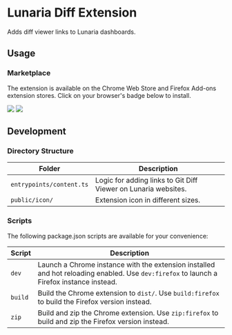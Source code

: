 # Lunaria Diff Extension

Adds diff viewer links to Lunaria dashboards. 

## Usage

### Marketplace

The extension is available on the Chrome Web Store and Firefox Add-ons extension stores. Click on your browser's badge below to install.

<p>
  <a href="https://chromewebstore.google.com/detail/mjhcefacnhijilklkippladhcgdjbiho"><img src="https://img.shields.io/badge/Chrome_Web_Store-b7bdf8?style=for-the-badge&logo=GoogleChrome&logoColor=24273a"></a>
  <a href="https://addons.mozilla.org/en-US/firefox/addon/lunaria-diff-viewer/"><img src="https://img.shields.io/badge/Firefox_Add--ons-f5a97f?style=for-the-badge&logo=Firefox-Browser&logoColor=24273a"></a>
</p>

## Development

### Directory Structure

| Folder | Description |
|---|---|
| `entrypoints/content.ts` | Logic for adding links to Git Diff Viewer on Lunaria websites. |
| `public/icon/` | Extension icon in different sizes. |

### Scripts

The following package.json scripts are available for your convenience:

| Script | Description |
|---|---|
| `dev` | Launch a Chrome instance with the extension installed and hot reloading enabled. Use `dev:firefox` to launch a Firefox instance instead. |
| `build` | Build the Chrome extension to `dist/`. Use `build:firefox` to build the Firefox version instead. |
| `zip` | Build and zip the Chrome extension. Use `zip:firefox` to build and zip the Firefox version instead. |
